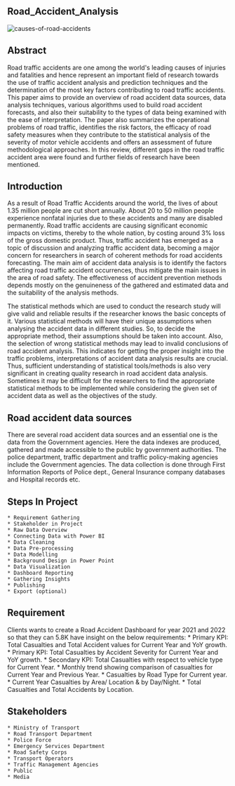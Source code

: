 ## Road_Accident_Analysis ##
![causes-of-road-accidents](https://github.com/Swarajsj/Road_Accident_Analysis/assets/65704446/2d28624b-dfe0-4b69-a994-4118bc876411)

## Abstract
Road traffic accidents are one among the world's leading causes of injuries and fatalities and hence represent an important field of research towards the use of traffic accident analysis and prediction techniques and the determination of the most key factors contributing to road traffic accidents. This paper aims to provide an overview of road accident data sources, data analysis techniques, various algorithms used to build road accident forecasts, and also their suitability to the types of data being examined with the ease of interpretation. The paper also summarizes the operational problems of road traffic, identifies the risk factors, the efficacy of road safety measures when they contribute to the statistical analysis of the severity of motor vehicle accidents and offers an assessment of future methodological approaches. In this review, different gaps in the road traffic accident area were found and further fields of research have been mentioned.

## Introduction
As a result of Road Traffic Accidents around the world, the lives of about 1.35 million people are cut short annually. About 20 to 50 million people experience nonfatal injuries due to these accidents and many are disabled permanently. Road traffic accidents are causing significant economic impacts on victims, thereby to the whole nation, by costing around 3% loss of the gross domestic product. Thus, traffic accident has emerged as a topic of discussion and analyzing traffic accident data, becoming a major concern for researchers in search of coherent methods for road accidents forecasting. The main aim of accident data analysis is to identify the factors affecting road traffic accident occurrences, thus mitigate the main issues in the area of road safety. The effectiveness of accident prevention methods depends mostly on the genuineness of the gathered and estimated data and the suitability of the analysis methods.

The statistical methods which are used to conduct the research study will give valid and reliable results if the researcher knows the basic concepts of it. Various statistical methods will have their unique assumptions when analysing the accident data in different studies. So, to decide the appropriate method, their assumptions should be taken into account. Also, the selection of wrong statistical methods may lead to invalid conclusions of road accident analysis. This indicates for getting the proper insight into the traffic problems, interpretations of accident data analysis results are crucial. Thus, sufficient understanding of statistical tools/methods is also very significant in creating quality research in road accident data analysis. Sometimes it may be difficult for the researchers to find the appropriate statistical methods to be implemented while considering the given set of accident data as well as the objectives of the study.

## Road accident data sources
There are several road accident data sources and an essential one is the data from the Government agencies. Here the data indexes are produced, gathered and made accessible to the public by government authorities. The police department, traffic department and traffic policy-making agencies include the Government agencies. The data collection is done through First Information Reports of Police dept., General Insurance company databases and Hospital records etc. 

## Steps In Project
 	* Requirement Gathering
 	* Stakeholder in Project
 	* Raw Data Overview
 	* Connecting Data with Power BI
 	* Data Cleaning
 	* Data Pre-processing
 	* Data Modelling
 	* Background Design in Power Point
 	* Data Visualization
 	* Dashboard Reporting
 	* Gathering Insights
 	* Publishing
 	* Export (optional)
  
## Requirement
  Clients wants to create a Road Accident Dashboard for year 2021 and 2022 so that they can 5.8K have insight on the below requirements:
 	* Primary KPI: Total Casualties and Total Accident values for Current Year and YoY growth.
 	* Primary KPI:  Total Casualties by Accident Severity for Current Year and YoY growth.
 	* Secondary KPI: Total Casualties with respect to vehicle type for Current Year.
 	* Monthly trend showing comparison of casualties for Current Year and Previous Year.
 	* Casualties by Road Type for Current year.
 	* Current Year Casualties by Area/ Location & by Day/Night.
 	* Total Casualties and Total Accidents by Location.

## Stakeholders
 	* Ministry of Transport
 	* Road Transport Department
 	* Police Force
 	* Emergency Services Department
 	* Road Safety Corps
 	* Transport Operators
 	* Traffic Management Agencies
 	* Public
 	* Media
